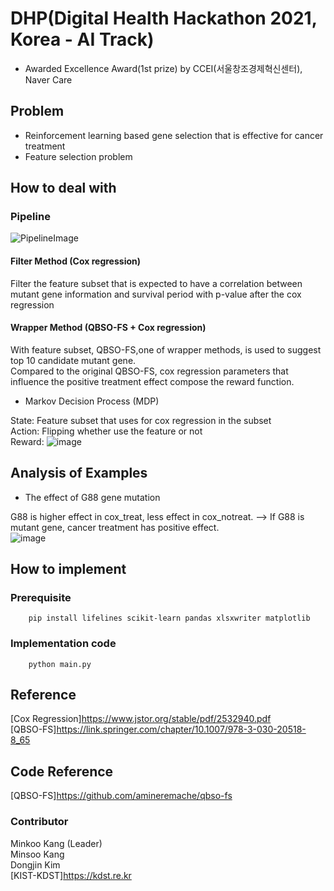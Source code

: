 # DHP(Digital Health Hackathon 2021, Korea - AI Track)
- Awarded Excellence Award(1st prize) by CCEI(서울창조경제혁신센터), Naver Care
## Problem
- Reinforcement learning based gene selection that is effective for cancer treatment
- Feature selection problem

## How to deal with
### Pipeline

![PipelineImage](https://user-images.githubusercontent.com/59332148/137326198-21668670-a0cb-4968-b3db-dcce5deddfe8.png)

#### Filter Method (Cox regression)

Filter the feature subset that is expected to have a correlation between mutant gene information and survival period with p-value after the cox regression </br>

#### Wrapper Method (QBSO-FS + Cox regression)

With feature subset, QBSO-FS,one of wrapper methods, is used to suggest top 10 candidate mutant gene. </br>
Compared to the original QBSO-FS, cox regression parameters that influence the positive treatment effect compose the reward function. </br>

- Markov Decision Process (MDP)

State: Feature subset that uses for cox regression in the subset </br>
Action: Flipping whether use the feature or not </br>
Reward: ![image](https://user-images.githubusercontent.com/59332148/137331317-d4fcff57-3efa-4c5a-b32a-068516be8e33.png)  </br>

## Analysis of Examples

- The effect of G88 gene mutation

G88 is higher effect in cox_treat, less effect in cox_notreat. --> If G88 is mutant gene, cancer treatment has positive effect. </br>
![image](https://user-images.githubusercontent.com/59332148/137347652-1035aaa5-8914-48ad-b83a-d0703ef86a63.png)

## How to implement
### Prerequisite
```shell script
    pip install lifelines scikit-learn pandas xlsxwriter matplotlib
```
### Implementation code
```shell script
    python main.py
```

## Reference

[Cox Regression]https://www.jstor.org/stable/pdf/2532940.pdf </br>
[QBSO-FS]https://link.springer.com/chapter/10.1007/978-3-030-20518-8_65 </br>

## Code Reference

[QBSO-FS]https://github.com/amineremache/qbso-fs

### Contributor

Minkoo Kang (Leader) </br>
Minsoo Kang </br>
Dongjin Kim </br>
[KIST-KDST]https://kdst.re.kr

